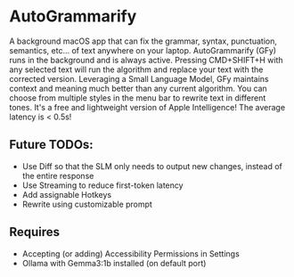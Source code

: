 # AutoGrammarify

A background macOS app that can fix the grammar, syntax, punctuation, semantics, etc... of text anywhere on your laptop. AutoGrammarify (GFy) runs in the background and is always active. Pressing CMD+SHIFT+H with any selected text will run the algorithm and replace your text with the corrected version. Leveraging a Small Language Model, GFy maintains context and meaning much better than any current algorithm. You can choose from multiple styles in the menu bar to rewrite text in different tones. It's a free and lightweight version of Apple Intelligence! The average latency is < 0.5s!

## Future TODOs:
- Use Diff so that the SLM only needs to output new changes, instead of the entire response
- Use Streaming to reduce first-token latency
- Add assignable Hotkeys
- Rewrite using customizable prompt

## Requires
- Accepting (or adding) Accessibility Permissions in Settings
- Ollama with Gemma3:1b installed (on default port)